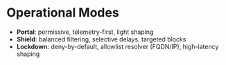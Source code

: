 # Operational Modes

- **Portal**: permissive, telemetry-first, light shaping
- **Shield**: balanced filtering, selective delays, targeted blocks
- **Lockdown**: deny-by-default, allowlist resolver (FQDN/IP), high-latency shaping

